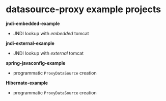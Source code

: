 # datasource-proxy example projects

**jndi-embedded-example**
- JNDI lookup with *embedded* tomcat

**jndi-external-example**
- JNDI lookup with *external* tomcat

**spring-javaconfig-example**
- programmatic `ProxyDataSource` creation

**Hibernate-example**
- programmatic `ProxyDataSource` creation